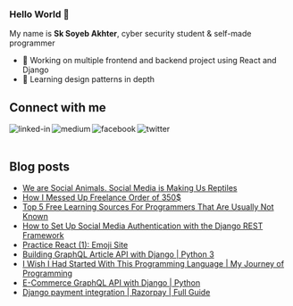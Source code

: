 ### Hello World 👋
My name is **Sk Soyeb Akhter**, cyber security student & self-made programmer
- 🔭 Working on multiple frontend and backend project using React and Django
- 🌱 Learning design patterns in depth


## Connect with me
[<img align="left" alt="linked-in" src="https://img.shields.io/badge/linkedin-%230077B5.svg?&style=for-the-badge&logo=linkedin&logoColor=white" />](https://www.linkedin.com/in/sk-soyeb-akhter-77b6a6222/)

[<img align="left" alt="medium" src="https://img.shields.io/badge/medium-%2312100E.svg?&style=for-the-badge&logo=medium&logoColor=white" />](https://sk-soyeb-akhter.medium.com/)


[<img align="left" alt="facebook" src="https://img.shields.io/badge/facebook-%231877F2.svg?&style=for-the-badge&logo=facebook&logoColor=white" />](https://www.facebook.com/soyebakhter7777/)

[<img align="left" alt="twitter" src="https://img.shields.io/badge/twitter-%231DA1F2.svg?&style=for-the-badge&logo=twitter&logoColor=white" />](https://twitter.com/sk_soyeb_akhter)

<br></br>
## Blog posts
<!-- BLOG-POST-LIST:START -->
- [We are Social Animals. Social Media is Making Us Reptiles](https://sk-soyeb-akhter.medium.com/we-are-social-animals-social-media-is-making-us-reptiles-3e966fc54c43?source=rss-2031c928a537------2)
- [How I Messed Up Freelance Order of 350$](https://sk-soyeb-akhter.medium.com/how-i-messed-up-freelance-order-of-350-4c835e6329c5?source=rss-2031c928a537------2)
- [Top 5 Free Learning Sources For Programmers That Are Usually Not Known](https://sk-soyeb-akhter.medium.com/top-5-free-learning-sources-for-programmers-that-are-usually-not-known-2a716d6ff5d5?source=rss-2031c928a537------2)
- [How to Set Up Social Media Authentication with the Django REST Framework](https://python.plainenglish.io/social-media-rest-authentication-so-easy-that-you-will-laugh-django-7bca6869f931?source=rss-2031c928a537------2)
- [Practice React &lpar;1&rpar;: Emoji Site](https://sk-soyeb-akhter.medium.com/build-a-fun-responsive-emoji-site-with-react-js-tailwind-css-c52638e9bca9?source=rss-2031c928a537------2)
- [Building GraphQL Article API with Django | Python 3](https://sk-soyeb-akhter.medium.com/building-graphql-article-api-with-django-python-3-4c0cae02075b?source=rss-2031c928a537------2)
- [I Wish I Had Started With This Programming Language | My Journey of Programming](https://sk-soyeb-akhter.medium.com/i-wish-i-had-started-with-this-programming-language-my-journey-of-programming-dfc02f36b9b7?source=rss-2031c928a537------2)
- [E-Commerce GraphQL API with Django | Python](https://sk-soyeb-akhter.medium.com/e-commerce-graphql-api-with-django-python-a9ef74fad4b?source=rss-2031c928a537------2)
- [Django payment integration | Razorpay | Full Guide](https://sk-soyeb-akhter.medium.com/django-payment-integration-razorpay-full-guide-a13aa4d5b573?source=rss-2031c928a537------2)
<!-- BLOG-POST-LIST:END -->
